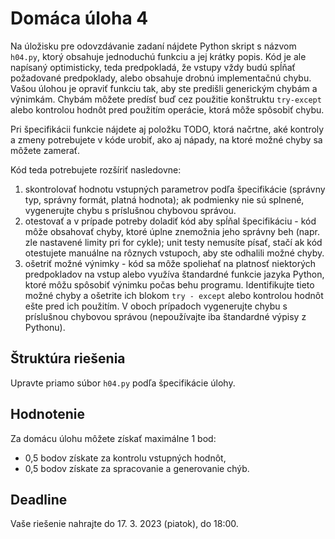 # Domáca úloha 4
Na úložisku pre odovzdávanie zadaní nájdete Python skript s názvom `h04.py`, ktorý obsahuje jednoduchú funkciu a jej krátky popis. Kód je ale napísaný optimisticky, teda predpokladá, že vstupy vždy budú spĺňať požadované predpoklady, alebo obsahuje drobnú implementačnú chybu. Vašou úlohou je opraviť funkciu tak, aby ste predišli generickým chybám a výnimkám. Chybám môžete predísť buď cez použitie konštruktu `try-except` alebo kontrolou hodnôt pred použitím operácie, ktorá môže spôsobiť chybu.

Pri špecifikácii funkcie nájdete aj položku TODO, ktorá načrtne, aké kontroly a zmeny potrebujete v kóde urobiť, ako aj nápady, na ktoré možné chyby sa môžete zamerať.

Kód teda potrebujete rozšíriť nasledovne:

1. skontrolovať hodnotu vstupných parametrov podľa špecifikácie (správny typ, správny formát, platná hodnota); ak podmienky nie sú splnené, vygenerujte chybu s príslušnou chybovou správou.
2. otestovať a v prípade potreby doladiť kód aby spĺňal špecifikáciu - kód môže obsahovať chyby, ktoré úplne znemožnia jeho správny beh (napr. zle nastavené limity pri for cykle); unit testy nemusíte písať, stačí ak kód otestujete manuálne na rôznych vstupoch, aby ste odhalili možné chyby.
3. ošetriť možné výnimky - kód sa môže spoliehať na platnosť niektorých predpokladov na vstup alebo využíva štandardné funkcie jazyka Python, ktoré môžu spôsobiť výnimku počas behu programu. Identifikujte tieto možné chyby a ošetrite ich blokom `try - except` alebo kontrolou hodnôt ešte pred ich použitím. V oboch prípadoch vygenerujte chybu s príslušnou chybovou správou (nepoužívajte iba štandardné výpisy z Pythonu).

## Štruktúra riešenia
Upravte priamo súbor `h04.py` podľa špecifikácie úlohy.

## Hodnotenie
Za domácu úlohu môžete získať maximálne 1 bod:

* 0,5 bodov získate za kontrolu vstupných hodnôt,
* 0,5 bodov získate za spracovanie a generovanie chýb.

## Deadline
Vaše riešenie nahrajte do 17. 3. 2023 (piatok), do 18:00.

